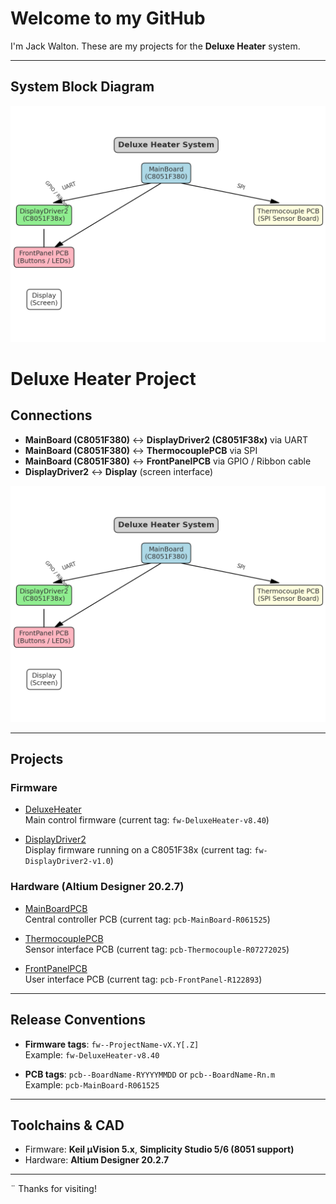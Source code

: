 ﻿# Welcome to my GitHub

I'm Jack Walton. These are my projects for the **Deluxe Heater** system.

---

## System Block Diagram

![Block Diagram](docs/deluxe_heater_block_diagram.png)

# Deluxe Heater Project

## Connections

- **MainBoard (C8051F380)** ↔ **DisplayDriver2 (C8051F38x)** via UART  
- **MainBoard (C8051F380)** ↔ **ThermocouplePCB** via SPI  
- **MainBoard (C8051F380)** ↔ **FrontPanelPCB** via GPIO / Ribbon cable  
- **DisplayDriver2** ↔ **Display** (screen interface)

![Block Diagram](docs/deluxe_heater_block_diagram.png)

---

## Projects

### Firmware
- [DeluxeHeater](https://github.com/jwalton49/DeluxeHeater)  
  Main control firmware (current tag: `fw-DeluxeHeater-v8.40`)

- [DisplayDriver2](https://github.com/jwalton49/DisplayDriver2)  
  Display firmware running on a C8051F38x (current tag: `fw-DisplayDriver2-v1.0`)

### Hardware (Altium Designer 20.2.7)
- [MainBoardPCB](https://github.com/jwalton49/MainBoardPCB)  
  Central controller PCB (current tag: `pcb-MainBoard-R061525`)

- [ThermocouplePCB](https://github.com/jwalton49/ThermocouplePCB)  
  Sensor interface PCB (current tag: `pcb-Thermocouple-R07272025`)

- [FrontPanelPCB](https://github.com/jwalton49/FrontPanelPCB)  
  User interface PCB (current tag: `pcb-FrontPanel-R122893`)

---

## Release Conventions

- **Firmware tags**: `fw--ProjectName-vX.Y[.Z]`  
  Example: `fw-DeluxeHeater-v8.40`

- **PCB tags**: `pcb--BoardName-RYYYYMMDD` or `pcb--BoardName-Rn.m`  
  Example: `pcb-MainBoard-R061525`

---

##  Toolchains & CAD
- Firmware: **Keil µVision 5.x**, **Simplicity Studio 5/6 (8051 support)**  
- Hardware: **Altium Designer 20.2.7**

---

¨ Thanks for visiting!
